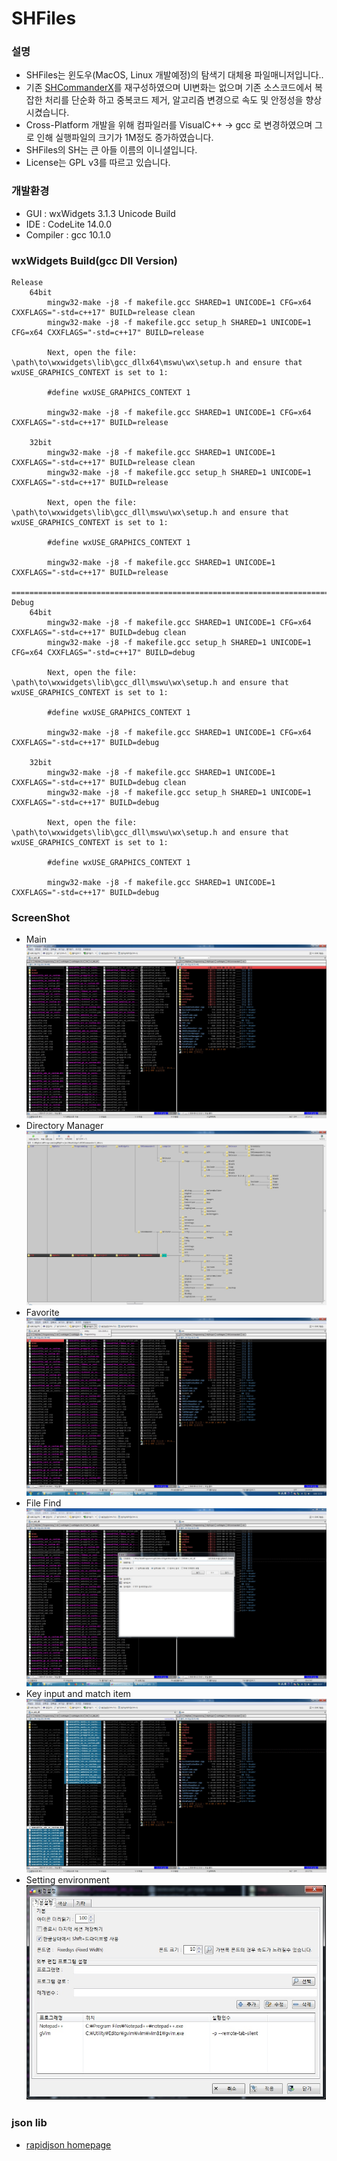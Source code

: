 # SHFiles

###  설명

- SHFiles는 윈도우(MacOS, Linux 개발예정)의 탐색기 대체용 파일매니저입니다..
- 기존 [SHCommanderX](https://github.com/bbygoodluck/SHCommanderX)를 재구성하였으며 UI변화는 없으며 기존 소스코드에서 복잡한 처리를 단순화 하고 중복코드 제거, 알고리즘 변경으로 속도 및 안정성을 향상 시켰습니다.
- Cross-Platform 개발을 위해 컴파일러를 VisualC++ → gcc 로 변경하였으며 그로 인해 실행파일의 크기가 1M정도 증가하였습니다.
- SHFiles의 SH는 큰 아들 이름의 이니셜입니다.
- License는 GPL v3를 따르고 있습니다.

### 개발환경

- GUI : wxWidgets 3.1.3 Unicode Build
- IDE : CodeLite 14.0.0
- Compiler : gcc 10.1.0

### wxWidgets Build(gcc Dll Version)

```
Release
	64bit
		mingw32-make -j8 -f makefile.gcc SHARED=1 UNICODE=1 CFG=x64 CXXFLAGS="-std=c++17" BUILD=release clean
		mingw32-make -j8 -f makefile.gcc setup_h SHARED=1 UNICODE=1 CFG=x64 CXXFLAGS="-std=c++17" BUILD=release

		Next, open the file: \path\to\wxwidgets\lib\gcc_dllx64\mswu\wx\setup.h and ensure that wxUSE_GRAPHICS_CONTEXT is set to 1:

		#define wxUSE_GRAPHICS_CONTEXT 1

		mingw32-make -j8 -f makefile.gcc SHARED=1 UNICODE=1 CFG=x64 CXXFLAGS="-std=c++17" BUILD=release

	32bit
		mingw32-make -j8 -f makefile.gcc SHARED=1 UNICODE=1 CXXFLAGS="-std=c++17" BUILD=release clean
		mingw32-make -j8 -f makefile.gcc setup_h SHARED=1 UNICODE=1 CXXFLAGS="-std=c++17" BUILD=release

		Next, open the file: \path\to\wxwidgets\lib\gcc_dll\mswu\wx\setup.h and ensure that wxUSE_GRAPHICS_CONTEXT is set to 1:

		#define wxUSE_GRAPHICS_CONTEXT 1

		mingw32-make -j8 -f makefile.gcc SHARED=1 UNICODE=1 CXXFLAGS="-std=c++17" BUILD=release

============================================================================================================
Debug
	64bit
		mingw32-make -j8 -f makefile.gcc SHARED=1 UNICODE=1 CFG=x64 CXXFLAGS="-std=c++17" BUILD=debug clean
		mingw32-make -j8 -f makefile.gcc setup_h SHARED=1 UNICODE=1 CFG=x64 CXXFLAGS="-std=c++17" BUILD=debug

		Next, open the file: \path\to\wxwidgets\lib\gcc_dll\mswu\wx\setup.h and ensure that wxUSE_GRAPHICS_CONTEXT is set to 1:

		#define wxUSE_GRAPHICS_CONTEXT 1

		mingw32-make -j8 -f makefile.gcc SHARED=1 UNICODE=1 CFG=x64 CXXFLAGS="-std=c++17" BUILD=debug

	32bit
		mingw32-make -j8 -f makefile.gcc SHARED=1 UNICODE=1 CXXFLAGS="-std=c++17" BUILD=debug clean
		mingw32-make -j8 -f makefile.gcc setup_h SHARED=1 UNICODE=1 CXXFLAGS="-std=c++17" BUILD=debug

		Next, open the file: \path\to\wxwidgets\lib\gcc_dll\mswu\wx\setup.h and ensure that wxUSE_GRAPHICS_CONTEXT is set to 1:

		#define wxUSE_GRAPHICS_CONTEXT 1

		mingw32-make -j8 -f makefile.gcc SHARED=1 UNICODE=1 CXXFLAGS="-std=c++17" BUILD=debug
```

### ScreenShot

* Main
![main](screenshot/main.jpg "Main Screen")
* Directory Manager
![Directory Manager](screenshot/DirManager.jpg "Directory Manager")
* Favorite
![Favorite](screenshot/favorite.jpg "Favorite")
* File Find
![File find](screenshot/find.jpg "File Find")
* Key input and match item
![key input and match item](screenshot/match.jpg "key input and match item")
* Setting environment
  ![environment](screenshot/env.jpg "setting environment")


### json lib

* [rapidjson homepage](http://rapidjson.org/)
